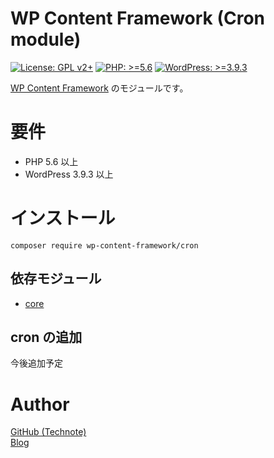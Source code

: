 # WP Content Framework (Cron module)

[![License: GPL v2+](https://img.shields.io/badge/License-GPL%20v2%2B-blue.svg)](http://www.gnu.org/licenses/gpl-2.0.html)
[![PHP: >=5.6](https://img.shields.io/badge/PHP-%3E%3D5.6-orange.svg)](http://php.net/)
[![WordPress: >=3.9.3](https://img.shields.io/badge/WordPress-%3E%3D3.9.3-brightgreen.svg)](https://wordpress.org/)

[WP Content Framework](https://github.com/wp-content-framework/core) のモジュールです。

# 要件
- PHP 5.6 以上
- WordPress 3.9.3 以上

# インストール

``` composer require wp-content-framework/cron ```  

## 依存モジュール
* [core](https://github.com/wp-content-framework/core)  

## cron の追加
今後追加予定

# Author

[GitHub (Technote)](https://github.com/technote-space)  
[Blog](https://technote.space)
